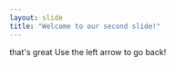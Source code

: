 ```yaml
---
layout: slide
title: "Welcome to our second slide!"
---
```

that's great
Use the left arrow to go back!
